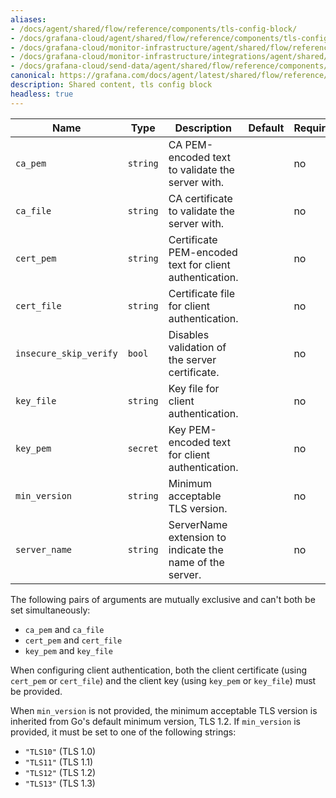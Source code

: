 ```yaml
---
aliases:
- /docs/agent/shared/flow/reference/components/tls-config-block/
- /docs/grafana-cloud/agent/shared/flow/reference/components/tls-config-block/
- /docs/grafana-cloud/monitor-infrastructure/agent/shared/flow/reference/components/tls-config-block/
- /docs/grafana-cloud/monitor-infrastructure/integrations/agent/shared/flow/reference/components/tls-config-block/
- /docs/grafana-cloud/send-data/agent/shared/flow/reference/components/tls-config-block/
canonical: https://grafana.com/docs/agent/latest/shared/flow/reference/components/tls-config-block/
description: Shared content, tls config block
headless: true
---
```


Name                   | Type     | Description                                              | Default | Required
-----------------------|----------|----------------------------------------------------------|---------|---------
`ca_pem`               | `string` | CA PEM-encoded text to validate the server with.         |         | no
`ca_file`              | `string` | CA certificate to validate the server with.              |         | no
`cert_pem`             | `string` | Certificate PEM-encoded text for client authentication.  |         | no
`cert_file`            | `string` | Certificate file for client authentication.              |         | no
`insecure_skip_verify` | `bool`   | Disables validation of the server certificate.           |         | no
`key_file`             | `string` | Key file for client authentication.                      |         | no
`key_pem`              | `secret` | Key PEM-encoded text for client authentication.          |         | no
`min_version`          | `string` | Minimum acceptable TLS version.                          |         | no
`server_name`          | `string` | ServerName extension to indicate the name of the server. |         | no

The following pairs of arguments are mutually exclusive and can't both be set simultaneously:

* `ca_pem` and `ca_file`
* `cert_pem` and `cert_file`
* `key_pem` and `key_file`

When configuring client authentication, both the client certificate (using
`cert_pem` or `cert_file`) and the client key (using `key_pem` or `key_file`)
must be provided.

When `min_version` is not provided, the minimum acceptable TLS version is
inherited from Go's default minimum version, TLS 1.2. If `min_version` is
provided, it must be set to one of the following strings:

* `"TLS10"` (TLS 1.0)
* `"TLS11"` (TLS 1.1)
* `"TLS12"` (TLS 1.2)
* `"TLS13"` (TLS 1.3)
